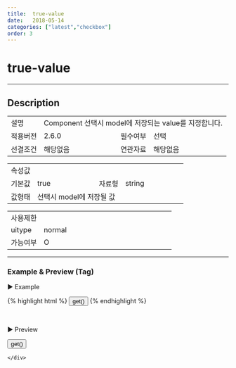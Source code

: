 ```yaml
---
title:  true-value
date:   2018-05-14
categories: ["latest","checkbox"]
order: 3
---
```


true-value
===

---

## Description

<table style="width:100%">
    <colgroup>
        <col width="15%"/>
        <col width="35%"/>
        <col width="15%"/>
        <col width="35%"/>
    </colgroup>
    <tr>
        <td class="tdTitle">설명</td>
        <td colspan="3">Component 선택시 model에 저장되는 value를 지정합니다.</td>
    </tr>
    <tr>
        <td class="tdTitle">적용버전</td>
        <td>2.6.0</td>
        <td class="tdTitle">필수여부</td>
        <td>선택</td>
    </tr>
    <tr>
        <td class="tdTitle">선결조건</td>
        <td>해당없음</td>
        <td class="tdTitle">연관자료</td>
        <td>해당없음</td>
    </tr>
</table>
<table style="width:100%">
    <colgroup>
        <col width="15%"/>
        <col width="35%"/>
        <col width="15%"/>
        <col width="35%"/>
    </colgroup>
    <tr>
        <td class="tdTitle tdBg" colspan="4">속성값</td>
    </tr>
    <tr>
        <td class="tdTitle">기본값</td>
        <td>true</td>
        <td class="tdTitle">자료형</td>
        <td>string</td>
    </tr>
    <tr>
        <td class="tdTitle">값형태</td>
        <td colspan="3">선택시 model에 저장될 값</td>
    </tr>
</table>
<table style="width:100%">
    <colgroup>
        <col width="20%"/>
        <col width="20%"/>
        <col width="20%"/>
        <col width="20%"/>
        <col width="20%"/>
    </colgroup>
    <tr>
        <td class="tdTitle tdBg" colspan="5">사용제한</td>
    </tr>
    <tr>
        <td>uitype</td>
        <td class="tdCenter">normal</td>
        <td></td>
        <td></td>
        <td></td>
    </tr>
    <tr>
        <td>가능여부</td>
        <td class="tdBlue tdCenter">O</td>
        <td></td>
        <td></td>
        <td></td>
    </tr>
</table>


---
### Example & Preview (Tag)

<sbux-tabs id="exTab1" name="exTab1" uitype="normal" title-target-id-array="exTab1_1" title-text-array="normal(고정형)">
</sbux-tabs>
<div class="tab-content">
    <div id="exTab1_1">

▶ Example

{% highlight html %}
<sbux-checkbox id="sbIdx1" name="sbTagNm.a" uitype="normal" true-value="TRUE"></sbux-checkbox>
<sbux-checkbox id="sbIdx2" name="sbTagNm.b" uitype="normal" true-value="참"></sbux-checkbox>
<sbux-checkbox id="sbIdx3" name="sbTagNm.c" uitype="normal" true-value="1"></sbux-checkbox>
<input type="button" value="get()" onclick="alert(JSON.stringify(SBUxMethod.get('sbTagNm')))">
{% endhighlight %}

<br>

▶ Preview

<sbux-checkbox id="sbIdx1" name="sbTagNm.a" uitype="normal" true-value="TRUE"></sbux-checkbox>
<sbux-checkbox id="sbIdx2" name="sbTagNm.b" uitype="normal" true-value="참"></sbux-checkbox>
<sbux-checkbox id="sbIdx3" name="sbTagNm.c" uitype="normal" true-value="1"></sbux-checkbox>
<input type="button" value="get()" onclick="alert(JSON.stringify(SBUxMethod.get('sbTagNm')))">

    </div>
</div>
